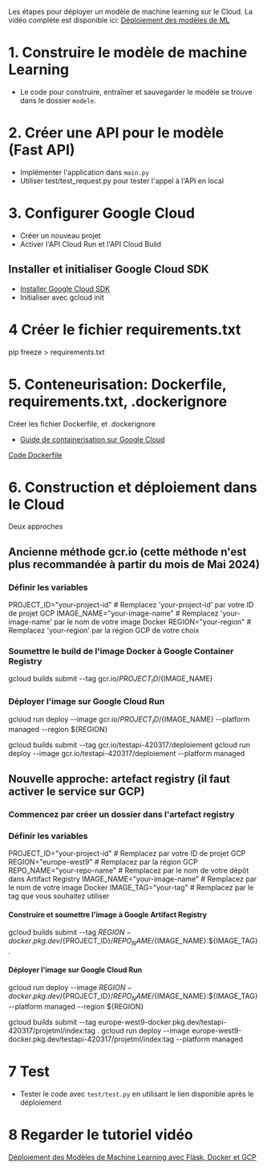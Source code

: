 Les étapes pour déployer un modèle de machine learning sur le Cloud. La vidéo complète est disponible ici: [Déploiement des modèles de ML](https://www.youtube.com/watch?v=xaI03GSya0g)



# 1. Construire le modèle de machine Learning
- Le code pour construire, entraîner et sauvegarder le modèle se trouve dans le dossier `modele`.

# 2. Créer une API pour le modèle (Fast API)

- Implémenter l'application dans `main.py`
- Utiliser test/test_request.py pour tester l'appel à l'API en local

# 3. Configurer Google Cloud 
- Créer un nouveau projet
- Activer l'API Cloud Run et l'API Cloud Build

## Installer et initialiser Google Cloud SDK
- [Installer Google Cloud SDK](https://cloud.google.com/sdk/docs/install)
- Initialiser avec gcloud init



# 4 Créer le fichier requirements.txt
pip freeze > requirements.txt

# 5. Conteneurisation:  Dockerfile, requirements.txt, .dockerignore
Créer les fichier Dockerfile, et .dockerignore

- [Guide de containerisation sur Google Cloud](https://cloud.google.com/run/docs/quickstarts/build-and-deploy#containerizing)

[Code Dockerfile](https://fastapi.tiangolo.com/deployment/docker/)

# 6. Construction et déploiement dans le Cloud

Deux approches 

## Ancienne méthode gcr.io (cette méthode n'est plus recommandée à partir du mois de Mai 2024)

### Définir les variables
PROJECT_ID="your-project-id"   # Remplacez 'your-project-id' par votre ID de projet GCP
IMAGE_NAME="your-image-name"   # Remplacez 'your-image-name' par le nom de votre image Docker
REGION="your-region"           # Remplacez 'your-region' par la région GCP de votre choix

### Soumettre le build de l'image Docker à Google Container Registry
gcloud builds submit --tag gcr.io/${PROJECT_ID}/${IMAGE_NAME}

### Déployer l'image sur Google Cloud Run
gcloud run deploy --image gcr.io/${PROJECT_ID}/${IMAGE_NAME} --platform managed --region ${REGION}


gcloud builds submit --tag gcr.io/testapi-420317/deploiement
gcloud run deploy --image gcr.io/testapi-420317/deploiement --platform managed


## Nouvelle approche: artefact registry (il faut activer le service sur GCP)

### Commencez par créer un dossier dans l'artefact registry


### Définir les variables
PROJECT_ID="your-project-id"      # Remplacez par votre ID de projet GCP
REGION="europe-west9"             # Remplacez par la région GCP
REPO_NAME="your-repo-name"        # Remplacez par le nom de votre dépôt dans Artifact Registry
IMAGE_NAME="your-image-name"      # Remplacez par le nom de votre image Docker
IMAGE_TAG="your-tag"              # Remplacez par le tag que vous souhaitez utiliser

#### Construire et soumettre l'image à Google Artifact Registry
gcloud builds submit --tag ${REGION}-docker.pkg.dev/${PROJECT_ID}/${REPO_NAME}/${IMAGE_NAME}:${IMAGE_TAG} .

#### Déployer l'image sur Google Cloud Run
gcloud run deploy --image ${REGION}-docker.pkg.dev/${PROJECT_ID}/${REPO_NAME}/${IMAGE_NAME}:${IMAGE_TAG} --platform managed --region ${REGION}





gcloud builds submit --tag europe-west9-docker.pkg.dev/testapi-420317/projetml/index:tag .
gcloud run deploy --image europe-west9-docker.pkg.dev/testapi-420317/projetml/index:tag --platform managed


# 7 Test
- Tester le code avec `test/test.py` en utilisant le lien disponible après le déploiement

# 8 Regarder le tutoriel vidéo

[Déploiement des Modèles de Machine Learning avec Flask, Docker et GCP](https://www.youtube.com/watch?v=xaI03GSya0g)

